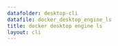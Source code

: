 ```yaml
---
datafolder: desktop-cli
datafile: docker_desktop_engine_ls
title: docker desktop engine ls
layout: cli
---
```

